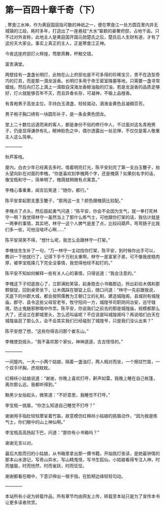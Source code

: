 # 第一百四十章千奇（下）
,  寒食江水神，作为黄庭国屈指可数的神祇之一，便在寒食江一处方圆百里内并无城镇的江段，耗时多年，打造出了一座悬挂“大水”匾额的豪奢府邸，占地千亩。只不过对外宣称，此地主人是黄庭国开国元勋楚氏之后，楚氏后人生财有道，才有了这份天大家业。事实上真正的主人，正是寒食江正神。
   今夜这座府邸灯火辉煌，莺歌燕舞，杯觥交错。
   富贵满堂。
   两壁挂有一盏盏长明灯，此物在山上府邸也是不可多得的珍稀宝贝，贵不在造型奇巧的灯具，而是那一滴龙涎香。长明灯多用于帝王密室陵墓等地，只需要一盏寻常蜡烛，然后向灯芯上滴上一滴取自深海龙香鲸油脂的灯油，若是龙涎香的品质足够好，灯火就能够百年不灭，而且异香长存，可凝神，不输上品檀香。
   有青袍男子高坐主位，手持白玉酒盏，轻轻晃动，酒液金黄色且凝稠芬芳。
   男子袍子胸口绣有一块圆形补子，是一条金黄色团龙。
   堂上二十数位远道而来的客人，都是身份不俗的修行中人，不过面对这名青袍男子，仍是显得谦恭有礼，眼神脸色之中，偶尔透露出一丝忌惮，不仅仅是客人敬重主人这么简单。
   ————
   秋芦客栈。
   屋内，白衣少年已经离去多时。借着明亮灯光，陈平安刻完了第一支白玉簪子，抬头望向趴在对面的李槐，“你是喜欢刻李槐两个字，还是槐荫？如果刻名字的话，像宝瓶和守一，简单明了，槐荫就稍微有点寓意。”
   李槐心事重重，闻言后笑道：“随你，都行。”
   陈平安拿起那支墨玉簪子，“那用这一支？颜色跟槐荫比较配。”
   李槐点了点头，然后鼓起勇气问道：“陈平安，你会不会因为生气，就一拳打死林守一啊？我觉得林守一虽然当上了那什么练气士，可他跟你打架的话，我估计就是一两拳的事情，其实吧，林守一这个人脾气是差了点，比较闷葫芦，弯弯肠子比我们多一些，可他没啥坏心啊……”
   陈平安哭笑不得，“想什么呢，我怎么会跟林守一打架。”
   李槐怯生生补了一句，“万一林守一主动找你打架，陈平安，到时候你出手可以，教训一下他就行了，记得下手千万别太重啊，林守一是富家子弟，可不像我皮糙肉厚，被李宝瓶揍几下完全没事情，我觉得他经不起打的。”
   陈平安不知如何解释一些有关人心的事情，只得说道：“我会注意的。”
   李槐这下子彻底放心了，立即满脸笑容，起身跑去小书箱那边，拎出彩绘木偶和那颗银锭，回到桌旁坐下，让木偶踩在银锭上后，随口问道：“林守一先前跟我说，天底下的州郡大城，都会按照儒教为王朝订立的礼制，建造城隍阁，县城则有城隍庙，郡守、县令这些父母官老爷，牧守阳间一方，城隍爷司职阴间治安，巡守辖境，防止鬼魅邪秽暗中作祟。陈平安，你说我们之前去的那座城隍庙，规模都那么大了，还设立在郡城里头，怎么还叫庙呢？不应该是叫城隍阁吗？再说咱们白天在城隍庙逛了那么久，会不会其实我们已经碰到了城隍爷，只是我们没认出来？”
   陈平安想了想，“这些你得去问那个崔东山。”
   李槐使劲摇头，“我不喜欢那个家伙，神神道道，古古怪怪的。”
   ————
   一间屋内，一大一小两个姑娘，隔着一盏油灯，两人相对而坐，一个擦拭竹笛，一个双手环胸，虎视眈眈。
   红棉袄小姑娘说道：“谢谢，你晚上喜欢打呼，鼾声如雷。我晚上睡在自己帐篷，离你那么远，我都听得到。”
   黝黑少女抬起头，微笑道：“不好意思，我睡觉不打呼。”
   李宝瓶一挑眉，“你怎么知道自己睡觉不打呼？”
   谢谢用手指肚轻轻摩挲着竹笛，故意模仿红棉袄小姑娘的挑眉动作，“因为我是练气士，你们眼中的山上神仙啊。”
   李宝瓶高高扬起下巴，问道：“那你有小书箱吗？”
   谢谢无言以对。
   最后大胜而归的小姑娘，从书箱里拿出那一摞书籍，开始挑灯夜读，是她最钟情的那本山水游记，写奇山异水，写山精鬼怪，写书生狐仙。小姑娘看得专注入神，时而皱眉，时而恍然，时而雀跃，时而怔怔。
   谢谢都看在眼中，下意识伸出一根手指，在脸颊边缘轻轻勾动。
   ————
  本站所有小说为转载作品，所有章节均由网友上传，转载至本站只是为了宣传本书让更多读者欣赏。